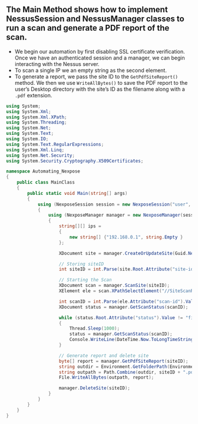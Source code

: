 ## The Main Method shows how to implement NessusSession and NessusManager classes to run a scan and generate a PDF report of the scan.

* We begin our automation by first disabling SSL certificate verification. Once we have an authenticated session and a manager, we can begin interacting with the Nessus server.
* To scan a single IP we an empty string as the second element.
* To generate a report, we pass the site ID to the `GetPdfSiteReport()` method. We then
we use `WriteAllBytes()` to save the PDF report to the user’s Desktop directory with the site’s ID as the filename along with a `.pdf` extension.

```csharp
using System;
using System.Xml;
using System.Xml.XPath;
using System.Threading;
using System.Net;
using System.Text;
using System.IO;
using System.Text.RegularExpressions;
using System.Xml.Linq;
using System.Net.Security;
using System.Security.Cryptography.X509Certificates;

namespace Automating_Nexpose
{
    public class MainClass
    {
        public static void Main(string[] args)
        {
            using (NexposeSession session = new NexposeSession("user", "password", "127.0.0.1"))
            {
                using (NexposeManager manager = new NexposeManager(session))
                {
                    string[][] ips =
                    {
                        new string[] {"192.168.0.1", string.Empty }
                    };

                    XDocument site = manager.CreateOrUpdateSite(Guid.NewGuid().ToString(), null, ips);

                    // Storing siteID
                    int siteID = int.Parse(site.Root.Attribute("site-id").Value);

                    // Starting the Scan
                    XDocument scan = manager.ScanSite(siteID);
                    XElement ele = scan.XPathSelectElement("//SiteScanResponse/Scan");

                    int scanID = int.Parse(ele.Attribute("scan-id").Value);
                    XDocument status = manager.GetScanStatus(scanID);

                    while (status.Root.Attribute("status").Value != "finished")
                    {
                        Thread.Sleep(1000);
                        status = manager.GetScanStatus(scanID);
                        Console.WriteLine(DateTime.Now.ToLongTimeString() + ": " + status.ToString());
                    }

                    // Generate report and delete site
                    byte[] report = manager.GetPdfSiteReport(siteID);
                    string outdir = Environment.GetFolderPath(Environment.SpecialFolder.DesktopDirectory);
                    string outpath = Path.Combine(outdir, siteID + ".pdf");
                    File.WriteAllBytes(outpath, report);

                    manager.DeleteSite(siteID);
                }
            }
        }
    }
}
```
